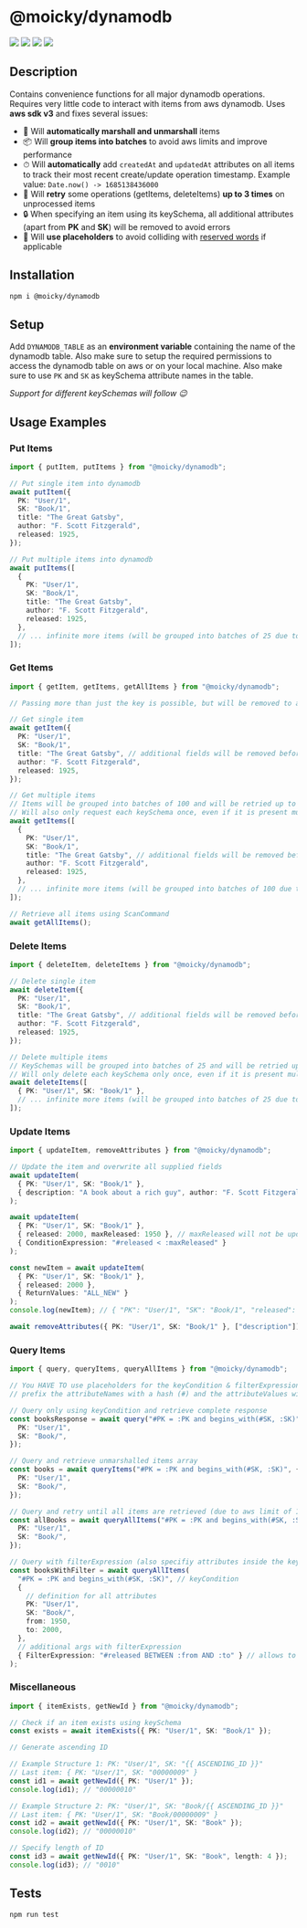 # @moicky/dynamodb

![](https://img.shields.io/github/languages/top/moicky/dynamodb)
![](https://img.shields.io/github/actions/workflow/status/moicky/dynamodb/npm-publish.yml?label=build)
![](https://img.shields.io/github/actions/workflow/status/moicky/dynamodb/run-tests.yml?label=tests)
![](https://img.shields.io/github/languages/count/moicky/dynamodb)

## Description

Contains convenience functions for all major dynamodb operations. Requires very little code to interact with items from aws dynamodb. Uses **aws sdk v3** and fixes several issues:

- 🎁 Will **automatically marshall and unmarshall** items
- 📦 Will **group items into batches** to avoid aws limits and improve performance
- ⏱ Will **automatically** add `createdAt` and `updatedAt` attributes on all items to track their most recent create/update operation timestamp. Example value: `Date.now() -> 1685138436000`
- 🔄 Will **retry** some operations (getItems, deleteItems) **up to 3 times** on unprocessed items
- 🔒 When specifying an item using its keySchema, all additional attributes (apart from **PK** and **SK**) will be removed to avoid errors
- 👻 Will **use placeholders** to avoid colliding with [reserved words](https://docs.aws.amazon.com/amazondynamodb/latest/developerguide/ReservedWords.html) if applicable

## Installation

```bash
npm i @moicky/dynamodb
```

## Setup

Add `DYNAMODB_TABLE` as an **environment variable** containing the name of the dynamodb table. Also make sure to setup the required permissions to access the dynamodb table on aws or on your local machine. Also make sure to use `PK` and `SK` as keySchema attribute names in the table.

_Support for different keySchemas will follow 😉_

## Usage Examples

### Put Items

```ts
import { putItem, putItems } from "@moicky/dynamodb";

// Put single item into dynamodb
await putItem({
  PK: "User/1",
  SK: "Book/1",
  title: "The Great Gatsby",
  author: "F. Scott Fitzgerald",
  released: 1925,
});

// Put multiple items into dynamodb
await putItems([
  {
    PK: "User/1",
    SK: "Book/1",
    title: "The Great Gatsby",
    author: "F. Scott Fitzgerald",
    released: 1925,
  },
  // ... infinite more items (will be grouped into batches of 25 due to aws limit)
]);
```

### Get Items

```ts
import { getItem, getItems, getAllItems } from "@moicky/dynamodb";

// Passing more than just the key is possible, but will be removed to avoid errors

// Get single item
await getItem({
  PK: "User/1",
  SK: "Book/1",
  title: "The Great Gatsby", // additional fields will be removed before sending
  author: "F. Scott Fitzgerald",
  released: 1925,
});

// Get multiple items
// Items will be grouped into batches of 100 and will be retried up to 3 times if there are unprocessed items
// Will also only request each keySchema once, even if it is present multiple times in the array to improve performance
await getItems([
  {
    PK: "User/1",
    SK: "Book/1",
    title: "The Great Gatsby", // additional fields will be removed before sending
    author: "F. Scott Fitzgerald",
    released: 1925,
  },
  // ... infinite more items (will be grouped into batches of 100 due to aws limit) and retried up to 3 times
]);

// Retrieve all items using ScanCommand
await getAllItems();
```

### Delete Items

```ts
import { deleteItem, deleteItems } from "@moicky/dynamodb";

// Delete single item
await deleteItem({
  PK: "User/1",
  SK: "Book/1",
  title: "The Great Gatsby", // additional fields will be removed before sending to avoid errors
  author: "F. Scott Fitzgerald",
  released: 1925,
});

// Delete multiple items
// KeySchemas will be grouped into batches of 25 and will be retried up to 3 times if there are unprocessed items
// Will only delete each keySchema only once, even if it is present multiple times in the array to improve performance
await deleteItems([
  { PK: "User/1", SK: "Book/1" },
  // ... infinite more items (will be grouped into batches of 25 due to aws limit) and retried up to 3 times
]);
```

### Update Items

```ts
import { updateItem, removeAttributes } from "@moicky/dynamodb";

// Update the item and overwrite all supplied fields
await updateItem(
  { PK: "User/1", SK: "Book/1" },
  { description: "A book about a rich guy", author: "F. Scott Fitzgerald" }
);

await updateItem(
  { PK: "User/1", SK: "Book/1" },
  { released: 2000, maxReleased: 1950 }, // maxReleased will not be updated, since it is referenced inside the ConditionExpression
  { ConditionExpression: "#released < :maxReleased" }
);

const newItem = await updateItem(
  { PK: "User/1", SK: "Book/1" },
  { released: 2000 },
  { ReturnValues: "ALL_NEW" }
);
console.log(newItem); // { "PK": "User/1", "SK": "Book/1", "released": 2000 }

await removeAttributes({ PK: "User/1", SK: "Book/1" }, ["description"]);
```

### Query Items

```ts
import { query, queryItems, queryAllItems } from "@moicky/dynamodb";

// You HAVE TO use placeholders for the keyCondition & filterExpression:
// prefix the attributeNames with a hash (#) and the attributeValues with a colon (:)

// Query only using keyCondition and retrieve complete response
const booksResponse = await query("#PK = :PK and begins_with(#SK, :SK)", {
  PK: "User/1",
  SK: "Book/",
});

// Query and retrieve unmarshalled items array
const books = await queryItems("#PK = :PK and begins_with(#SK, :SK)", {
  PK: "User/1",
  SK: "Book/",
});

// Query and retry until all items are retrieved (due to aws limit of 1MB per query)
const allBooks = await queryAllItems("#PK = :PK and begins_with(#SK, :SK)", {
  PK: "User/1",
  SK: "Book/",
});

// Query with filterExpression (also specifiy attributes inside the key object)
const booksWithFilter = await queryAllItems(
  "#PK = :PK and begins_with(#SK, :SK)", // keyCondition
  {
    // definition for all attributes
    PK: "User/1",
    SK: "Book/",
    from: 1950,
    to: 2000,
  },
  // additional args with filterExpression
  { FilterExpression: "#released BETWEEN :from AND :to" } // allows to override all args
);
```

### Miscellaneous

```ts
import { itemExists, getNewId } from "@moicky/dynamodb";

// Check if an item exists using keySchema
const exists = await itemExists({ PK: "User/1", SK: "Book/1" });

// Generate ascending ID

// Example Structure 1: PK: "User/1", SK: "{{ ASCENDING_ID }}"
// Last item: { PK: "User/1", SK: "00000009" }
const id1 = await getNewId({ PK: "User/1" });
console.log(id1); // "00000010"

// Example Structure 2: PK: "User/1", SK: "Book/{{ ASCENDING_ID }}"
// Last item: { PK: "User/1", SK: "Book/00000009" }
const id2 = await getNewId({ PK: "User/1", SK: "Book" });
console.log(id2); // "00000010"

// Specify length of ID
const id3 = await getNewId({ PK: "User/1", SK: "Book", length: 4 });
console.log(id3); // "0010"
```

## Tests

```bash
npm run test
```

